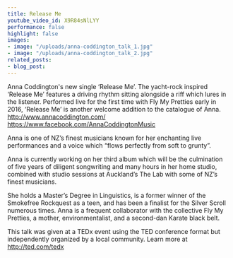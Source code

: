 ```yaml
---
title: Release Me
youtube_video_id: X9R84sNlLYY
performance: false
highlight: false
images:
- image: "/uploads/anna-coddington_talk_1.jpg"
- image: "/uploads/anna-coddington_talk_2.jpg"
related_posts:
- blog_post: 
---
```


Anna Coddington's new single ‘Release Me’. The yacht-rock inspired ‘Release Me’ features a driving rhythm sitting alongside a riff which lures in the listener. Performed live for the first time with Fly My Pretties early in 2016, ‘Release Me’ is another welcome addition to the catalogue of Anna.
http://www.annacoddington.com/
https://www.facebook.com/AnnaCoddingtonMusic

Anna is one of NZ’s finest musicians known for her enchanting live performances and a voice which “flows perfectly from soft to grunty”.

Anna is currently working on her third album which will be the culmination of five years of diligent songwriting and many hours in her home studio, combined with studio sessions at Auckland’s The Lab with some of NZ’s finest musicians.

She holds a Master’s Degree in Linguistics, is a former winner of the Smokefree Rockquest as a teen, and has been a finalist for the Silver Scroll numerous times. Anna is a frequent collaborator with the collective Fly My Pretties, a mother, environmentalist, and a second-dan Karate black belt.

This talk was given at a TEDx event using the TED conference format but independently organized by a local community. Learn more at http://ted.com/tedx
